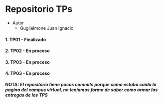 # Repositorio TPs

* Autor
    * Guglielmone Juan Ignacio

#### 1. TP01 - Finalizado
#### 2. TP02 - En proceso
#### 3. TP03 - En proceso
#### 4. TP03 - En proceso

**NOTA: _El repositorio tiene pocos commits porque como estaba caida la pagina del campus virtual, no teniamos forma de saber como armar las entregas de los TPS_**
